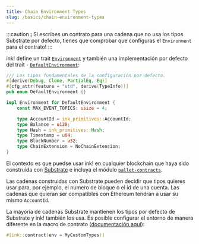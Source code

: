 ```yaml
---
title: Chain Environment Types
slug: /basics/chain-environment-types
---
```


:::caution
¡ Si escribes un contrato para una cadena que no usa los tipos Substrate
por defecto, tienes que comprobar que configuras el `Environment` para
el contrato!
:::

ink! define un trait [`Environment`](https://paritytech.github.io/ink/ink_env/trait.Environment.html)
y también una implementación por defecto del trait - [`DefaultEnvironment`](https://paritytech.github.io/ink/ink_env/enum.DefaultEnvironment.html): 

```rust
/// Los tipos fundamentales de la configuración por defecto.
#[derive(Debug, Clone, PartialEq, Eq)]
#[cfg_attr(feature = "std", derive(TypeInfo))]
pub enum DefaultEnvironment {}

impl Environment for DefaultEnvironment {
    const MAX_EVENT_TOPICS: usize = 4;

    type AccountId = ink_primitives::AccountId;
    type Balance = u128;
    type Hash = ink_primitives::Hash;
    type Timestamp = u64;
    type BlockNumber = u32;
    type ChainExtension = NoChainExtension;
}
```
El contexto es que puedse usar ink! en cualquier blockchain que haya sido
construida con [Substrate](https://substrate.io) e incluya el módulo
[`pallet-contracts`](https://github.com/paritytech/substrate/tree/master/frame/contracts).

Las cadenas construidas con Substrate pueden decidir que tipos quieres usar
para, por ejemplo, el numero de bloque o el id de una cuenta. Las cadenas
que quieran ser compatibles con Ethereum tendrán a usar su mismo `AccountId`.

La mayoría de cadenas Substrate mantienen los tipos por defecto de Substrate y
ink! también los usa. Es posible configurar el entorno de manera diferente en
la macro de contrato ([documentación aquí](https://paritytech.github.io/ink/ink/attr.contract.html#header-arguments)):

```rust
#[ink::contract(env = MyCustomTypes)]
```